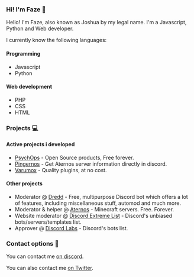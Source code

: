 ### Hi! I'm Faze 👋

Hello! I'm Faze, also known as Joshua by my legal name.
I'm a Javascript, Python and Web developer.

I currently know the following languages:
#### Programming
- Javascript
- Python

#### Web development
- PHP
- CSS
- HTML

### Projects 💻
#### Active projects i developed
- [PsychOps](https://psychops.tk) - Open Source products, Free forever.
- [Pingernos](https://psychops.tk/pingernos.php) - Get Aternos server information directly in discord.
- [Varumox](https://varumox.tk) - Quality plugins, at no cost.

#### Other projects
- Moderator @ [Dredd](https://github.com/Dredd-bot/Dredd) - Free, multipurpose Discord bot which offers a lot of features, including miscellaneous stuff, automod and much more.
- Moderator & helper @ [Aternos](https://aternos.org) - Minecraft servers. Free. Forever.
- Website moderator @ [Discord Extreme List](https://discordextremelist.xyz) - Discord's unbiased bots/servers/templates list.
- Approver @ [Discord Labs](https://bots.discordlabs.org/) - Discord's bots list.

### Contact options 📳
You can contact me [on discord](https://discord.com/users/843866750131109909). 

You can also contact me [on Twitter](https://Twitter.com/ZoniqHedgehog).

<!--
![My GitHub Stats](https://github-readme-stats.vercel.app/api?username=ScourgeTheHedgehog&show_icons=true&theme=tokyonight&hide_border=true)
![My Most Used Languages](https://github-readme-stats.vercel.app/api/top-langs/?username=ScourgeTheHedgehog&theme=tokyonight&hide_border=true)
![](https://github.com/ScourgeTheHedgehog/github-stats/blob/master/generated/overview.svg)
![](https://github-readme-stats.vercel.app/api/wakatime?username=JoshuaSlui&theme=merko&hide_border=true&show_icons=True&layout=compact)
